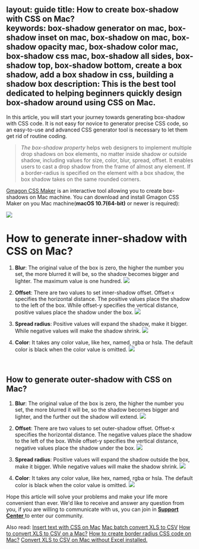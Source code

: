 layout: guide
title: How to create box-shadow with CSS on Mac?  
keywords: box-shadow generator on mac, box-shadow inset on mac, box-shadow on mac, box-shadow opacity mac, box-shadow color mac, box-shadow css mac, box-shadow all sides, box-shadow top, box-shadow bottom, create a box shadow, add a box shadow in css, building a shadow box
description: This is the best tool dedicated to helping beginners quickly design box-shadow around using CSS on Mac. 
---

In this article, you will start your journey towards generating box-shadow with CSS code. It is not easy for novice to generator precise CSS code, so an easy-to-use and advanced CSS generator tool is necessary to let them get rid of routine coding. 
>*The box-shadow property* helps web designers to implement multiple drop shadows on box elements, no matter inside shadow or outside shadow, including values for size, color, blur, spread, offset. It enables users to cast a drop shadow from  the frame of almost any element. If a border-radius is specified on the element with a box shadow, the box shadow takes on the same rounded corners.

<a href="https://gmagon.com/products/store/gmagon_css_maker/" target="_blank" rel="nofollow me noopener noreferrer" >Gmagon CSS Maker</a> is an interactive tool allowing you to create box-shadows on Mac machine.
You can download and install Gmagon CSS Maker on you Mac machine(**macOS 10.7(64-bit)** or newer is required):

<a href="../products/store/gmagon_css_maker/download.html" target="_blank" rel="nofollow me noopener noreferrer" > <img src="../asset/images/free-download.png"> </a>
<br>

# How to generate **inner-shadow** with CSS on Mac? 
1. **Blur**: The original value of the box is zero, the higher the number you set, the more blurred it will be, so the shadow becomes bigger and lighter. The maximum value is one hundred.
![](img/css-maker-innershadow-blur.png)

2. **Offset**: There are two values to set inner-shadow offset. Offset-x specifies the horizontal distance. The positive values place the shadow to the left of the box. While offset-y specifies the vertical distance, positive values place the shadow under the box.
![](img/css-maker-innershadow-offset.png)

3. **Spread radius**: Positive values will expand the shadow, make it bigger. While negative values will make the shadow shrink. 
![](img/css-maker-textshadow.png)

4. **Color**: It takes any color value, like hex, named, rgba or hsla. The default color is black when the color value is omitted.
![](img/css-maker-innershadow-color.png)
<br>

## How to generate **outer-shadow** with CSS on Mac?
1. **Blur**: The original value of the box is zero, the higher the number you set, the more blurred it will be, so the shadow becomes bigger and lighter, and the further out the shadow will extend.
![](img/css-maker-outershadow-blur.png)

2. **Offset**: There are two values to set outer-shadow offset. Offset-x specifies the horizontal distance. The negative values place the shadow to the left of the box. While offset-y specifies the vertical distance, negative values place the shadow under the box.
![](img/css-maker-outershadow-offset.png)

3. **Spread radius**: Positive values will expand the shadow outside the box, make it bigger. While negative values will make the shadow shrink. 
![](img/css-maker-outershadow-spread.png)

4. **Color**: It takes any color value, like hex, named, rgba or hsla. The default color is black when the color value is omitted.
![](img/css-maker-outershadow-color.png)

Hope this article will solve your problems and make your life more convenient than ever. We'd like to receive and answer any question from you, if you are willing to communicate with us, you can join in <a href="https://gitter.im/Gmagon/support" target="_blank" rel="nofollow me noopener noreferrer"> <strong>Support Center</strong> </a> to enter our community. 



Also read:
<a href="https://gmagon.com/guide/insert-text-with-css-mac.html" target="_blank" rel="nofollow me noopener noreferrer" >Insert text with CSS on Mac</a>
<a href="https://gmagon.com/guide/mac-batch-convert-xls-to-csv.html" target="_blank" rel="nofollow me noopener noreferrer" >Mac batch convert XLS to CSV</a>
<a href="https://gmagon.com/guide/convert-xls-to-csv-on-mac.html" target="_blank" rel="nofollow me noopener noreferrer" >How to convert XLS to CSV on a Mac?</a>
<a href="https://gmagon.com/guide/create-border-radius-css-mac.html" target="_blank" rel="nofollow me noopener noreferrer" >How to create border radius CSS code on Mac?</a>
<a href="https://gmagon.com/guide/convert-xls-on-mac-without-excel.html" target="_blank" rel="nofollow me noopener noreferrer" >Convert XLS to CSV on Mac without Excel installed.</a>
